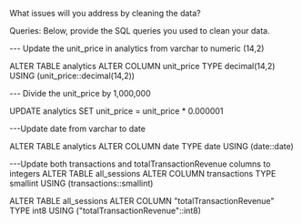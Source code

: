 What issues will you address by cleaning the data?



Queries:
Below, provide the SQL queries you used to clean your data.

--- Update the unit_price in analytics from varchar to numeric (14,2)

ALTER TABLE analytics
ALTER COLUMN unit_price TYPE decimal(14,2)
USING (unit_price::decimal(14,2))

--- Divide the unit_price by 1,000,000

UPDATE analytics
SET unit_price = unit_price * 0.000001

---Update date from varchar to date

ALTER TABLE analytics
ALTER COLUMN date TYPE date
USING (date::date)

---Update both transactions and totalTransactionRevenue columns to integers
ALTER TABLE all_sessions
ALTER COLUMN transactions TYPE smallint
USING (transactions::smallint)


ALTER TABLE all_sessions
ALTER COLUMN "totalTransactionRevenue" TYPE int8
USING ("totalTransactionRevenue"::int8)
